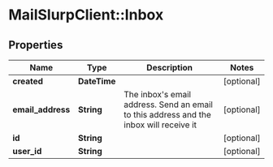 # MailSlurpClient::Inbox

## Properties
Name | Type | Description | Notes
------------ | ------------- | ------------- | -------------
**created** | **DateTime** |  | [optional] 
**email_address** | **String** | The inbox&#39;s email address. Send an email to this address and the inbox will receive it | [optional] 
**id** | **String** |  | [optional] 
**user_id** | **String** |  | [optional] 


